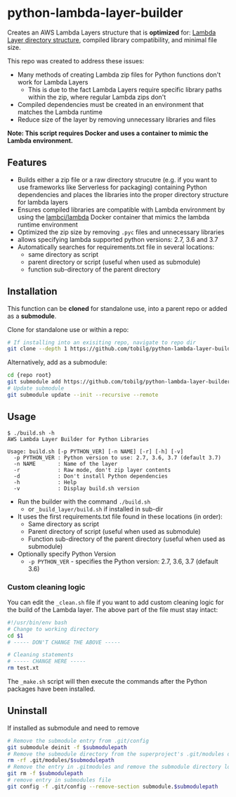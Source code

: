 # python-lambda-layer-builder

Creates an AWS Lambda Layers structure that is **optimized** for: [Lambda Layer directory structure](https://docs.aws.amazon.com/lambda/latest/dg/configuration-layers.html#configuration-layers-path), compiled library compatibility, and minimal file size.

This repo was created to address these issues:

- Many methods of creating Lambda zip files for Python functions don't work for Lambda Layers
  - This is due to the fact Lambda Layers require specific library paths within the zip, where regular Lambda zips don't
- Compiled dependencies must be created in an environment that matches the Lambda runtime
- Reduce size of the layer by removing unnecessary libraries and files

**Note: This script requires Docker and uses a container to mimic the Lambda environment.**

## Features

- Builds either a zip file or a raw directory strucutre (e.g. if you want to use frameworks like Serverless for packaging) containing Python dependencies and places the libraries into the proper directory structure for lambda layers
- Ensures compiled libraries are compatible with Lambda environment by using the [lambci/lambda](https://hub.docker.com/r/lambci/lambda) Docker container that mimics the lambda runtime environment
- Optimized the zip size by removing `.pyc` files and unnecessary libraries
- allows specifying lambda supported python versions: 2.7, 3.6 and 3.7
- Automatically searches for requirements.txt file in several locations:
  - same directory as script
  - parent directory or script (useful when used as submodule)
  - function sub-directory of the parent directory

## Installation

This function can be **cloned** for standalone use, into a parent repo or added as a **submodule**.

Clone for standalone use or within a repo:

``` bash
# If installing into an exisiting repo, navigate to repo dir
git clone --depth 1 https://github.com/tobilg/python-lambda-layer-builder _build_layer
```

Alternatively, add as a submodule:

``` bash
cd {repo root}
git submodule add https://github.com/tobilg/python-lambda-layer-builder _build_layer
# Update submodule
git submodule update --init --recursive --remote
```

## Usage

```text
$ ./build.sh -h
AWS Lambda Layer Builder for Python Libraries

Usage: build.sh [-p PYTHON_VER] [-n NAME] [-r] [-h] [-v]
  -p PYTHON_VER : Python version to use: 2.7, 3.6, 3.7 (default 3.7)
  -n NAME       : Name of the layer
  -r            : Raw mode, don't zip layer contents
  -d            : Don't install Python dependencies
  -h            : Help
  -v            : Display build.sh version
```

- Run the builder with the command `./build.sh`
  - or `_build_layer/build.sh` if installed in sub-dir
- It uses the first requirements.txt file found in these locations (in order):
  - Same directory as script
  - Parent directory of script (useful when used as submodule)
  - Function sub-directory of the parent directory (useful when used as submodule)
- Optionally specify Python Version
  - `-p PYTHON_VER` - specifies the Python version: 2.7, 3.6, 3.7 (default 3.6)

### Custom cleaning logic

You can edit the `_clean.sh` file if you want to add custom cleaning logic for the build of the Lambda layer. The above part of the file must stay intact:

```bash
#!/usr/bin/env bash
# Change to working directory
cd $1
# ----- DON'T CHANGE THE ABOVE -----

# Cleaning statements
# ----- CHANGE HERE -----
rm test.xt
```

The `_make.sh` script will then execute the commands after the Python packages have been installed.

## Uninstall

If installed as submodule and need to remove

```bash
# Remove the submodule entry from .git/config
git submodule deinit -f $submodulepath
# Remove the submodule directory from the superproject's .git/modules directory
rm -rf .git/modules/$submodulepath
# Remove the entry in .gitmodules and remove the submodule directory located at path/to/submodule
git rm -f $submodulepath
# remove entry in submodules file
git config -f .git/config --remove-section submodule.$submodulepath
```